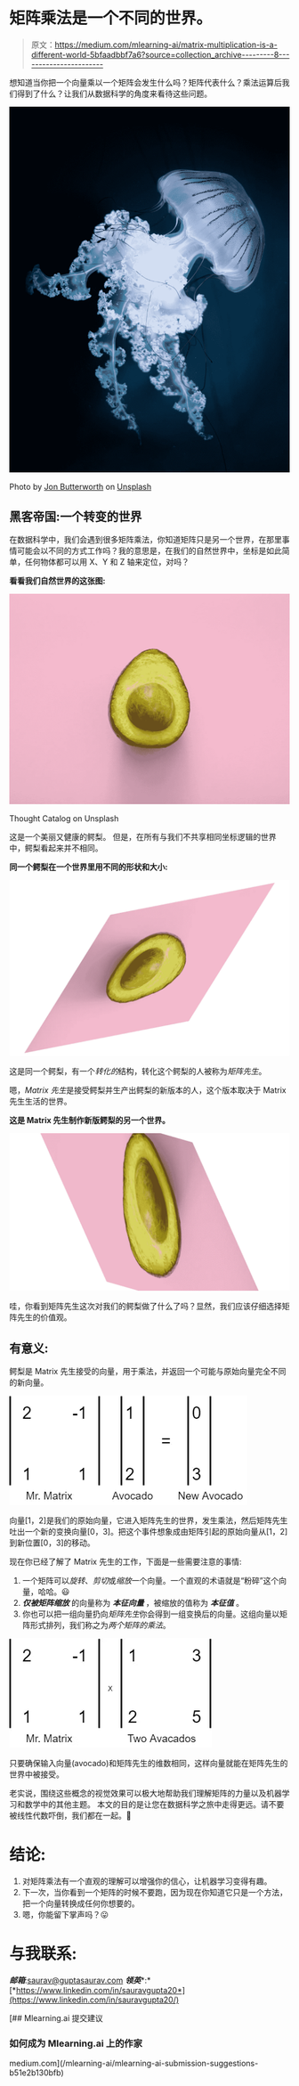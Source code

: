 # 矩阵乘法是一个不同的世界。

> 原文：<https://medium.com/mlearning-ai/matrix-multiplication-is-a-different-world-5bfaadbbf7a6?source=collection_archive---------8----------------------->

想知道当你把一个向量乘以一个矩阵会发生什么吗？矩阵代表什么？乘法运算后我们得到了什么？让我们从数据科学的角度来看待这些问题。

![](img/42c0be2d236a77eb11cf321d9e3289e0.png)

Photo by [Jon Butterworth](https://unsplash.com/@jonjons?utm_source=medium&utm_medium=referral) on [Unsplash](https://unsplash.com?utm_source=medium&utm_medium=referral)

## 黑客帝国:一个转变的世界

在数据科学中，我们会遇到很多矩阵乘法，你知道矩阵只是另一个世界，在那里事情可能会以不同的方式工作吗？我的意思是，在我们的自然世界中，坐标是如此简单，任何物体都可以用 X、Y 和 Z 轴来定位，对吗？

**看看我们自然世界的这张图:**

![](img/cd023f027a884f3f45a76129bd4da4a1.png)

Thought Catalog on Unsplash

这是一个美丽又健康的鳄梨。
但是，在所有与我们不共享相同坐标逻辑的世界中，鳄梨看起来并不相同。

**同一个鳄梨在一个世界里用不同的形状和大小:**

![](img/6985de8c5790e7935ace892e39218d0c.png)

这是同一个鳄梨，有一个*转化的*结构，转化这个鳄梨的人被称为*矩阵先生*。

嗯，*Matrix 先生*是接受鳄梨并生产出鳄梨的新版本的人，这个版本取决于 Matrix 先生生活的世界。

**这是 Matrix 先生制作新版鳄梨的另一个世界。**

![](img/a339e648f1aec91393ad2928c7795436.png)

哇，你看到矩阵先生这次对我们的鳄梨做了什么了吗？显然，我们应该仔细选择矩阵先生的价值观。

## 有意义:

鳄梨是 Matrix 先生接受的向量，用于乘法，并返回一个可能与原始向量完全不同的新向量。

![](img/e17662f811a9bce18daf9274f20ec4a3.png)

向量[1，2]是我们的原始向量，它进入矩阵先生的世界，发生乘法，然后矩阵先生吐出一个新的变换向量[0，3]。把这个事件想象成由矩阵引起的原始向量从[1，2]到新位置[0，3]的移动。

现在你已经了解了 Matrix 先生的工作，下面是一些需要注意的事情:

1.  一个矩阵可以*旋转*、*剪切*或*缩放*一个向量。一个直观的术语就是“粉碎”这个向量，哈哈。😃
2.  ***仅被矩阵缩放*** 的向量称为 ***本征向量*** ，被缩放的值称为 ***本征值*** 。
3.  你也可以把一组向量扔向*矩阵先生*你会得到一组变换后的向量。这组向量以矩阵形式排列，我们称之为*两个矩阵的乘法*。

![](img/580140c10335f20303fa16bd52a8c86f.png)

只要确保输入向量(avocado)和矩阵先生的维数相同，这样向量就能在矩阵先生的世界中被接受。

老实说，围绕这些概念的视觉效果可以极大地帮助我们理解矩阵的力量以及机器学习和数学中的其他主题。
本文的目的是让您在数据科学之旅中走得更远。请不要被线性代数吓倒，我们都在一起。🙋

# 结论:

1.  对矩阵乘法有一个直观的理解可以增强你的信心，让机器学习变得有趣。
2.  下一次，当你看到一个矩阵的时候不要跑，因为现在你知道它只是一个方法，把一个向量转换成任何你想要的。
3.  嗯，你能留下掌声吗？😛

# 与我联系:

***邮箱***:saurav@guptasaurav.com
***领英****:*[*https://www.linkedin.com/in/sauravgupta20*](https://www.linkedin.com/in/sauravgupta20/)

[](/mlearning-ai/mlearning-ai-submission-suggestions-b51e2b130bfb) [## Mlearning.ai 提交建议

### 如何成为 Mlearning.ai 上的作家

medium.com](/mlearning-ai/mlearning-ai-submission-suggestions-b51e2b130bfb)
